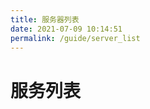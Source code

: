 ```yaml
---
title: 服务器列表
date: 2021-07-09 10:14:51
permalink: /guide/server_list
---
```


# 服务列表

<ServerTables />

<!-- <Test /> -->
<!-- <Vssue/> -->
